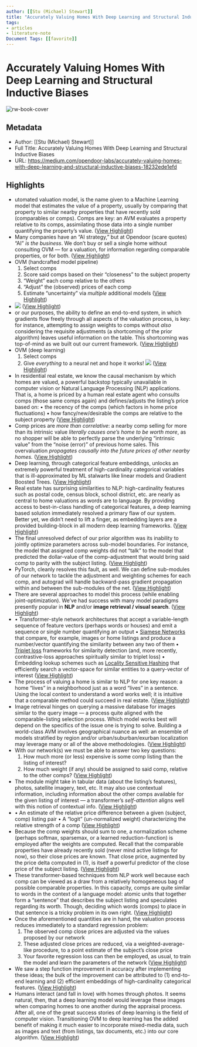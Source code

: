 ```yaml
---
author: [[Stu (Michael) Stewart]]
title: "Accurately Valuing Homes With Deep Learning and Structural Inductive Biases"
tags: 
- articles
- literature-note
Document Tags: [[favorite]]
---
```

# Accurately Valuing Homes With Deep Learning and Structural Inductive Biases

![rw-book-cover](https://miro.medium.com/v2/resize:fit:1200/1*G4oSJEEk7Y0xeG5Tkk283w.png)

## Metadata
- Author: [[Stu (Michael) Stewart]]
- Full Title: Accurately Valuing Homes With Deep Learning and Structural Inductive Biases
- URL: https://medium.com/opendoor-labs/accurately-valuing-homes-with-deep-learning-and-structural-inductive-biases-18232ede1efd

## Highlights
- utomated valuation model, is the name given to a Machine Learning model that estimates the value of a property, usually by comparing that property to similar nearby properties that have recently sold (comparables or comps). Comps are key: an AVM evaluates a property relative to its comps, assimilating those data into a single number quantifying the property’s value. ([View Highlight](https://read.readwise.io/read/01gwh2we0jekv6cp9r3wztcp6j))
- Many companies have an “AI strategy,” but at Opendoor (scare quotes) “AI” *is the business*. We don’t buy or sell a single home without consulting OVM — for a valuation, for information regarding comparable properties, or for both. ([View Highlight](https://read.readwise.io/read/01gwh2x6shqgtr90rdsd5gkzpv))
- OVM (handcrafted model pipeline)
  1. Select comps
  2. Score said comps based on their “closeness” to the subject property
  3. “Weight” each comp relative to the others
  4. “Adjust” the (observed) prices of each comp
  5. Estimate “uncertainty” via *multiple* additional models ([View Highlight](https://read.readwise.io/read/01gwh32xcfa8nh0j9186ksh4w8))
- ![](https://miro.medium.com/v2/resize:fit:700/1*glK4GZJRE08NzUdXyFdbFA.png) ([View Highlight](https://read.readwise.io/read/01gwh30xfgmabhf8qd4fp3rnzs))
- or our purposes, the ability to define an end-to-end system, in which gradients flow freely through all aspects of the valuation process, is key: for instance, attempting to assign weights to comps without *also* considering the requisite adjustments (a shortcoming of the prior algorithm) leaves useful information on the table. This shortcoming was top-of-mind as we built out our current framework. ([View Highlight](https://read.readwise.io/read/01gwh342dbr0p6w890x2r49x7x))
- OVM (deep learning)
  1. Select comps
  2. Give *everything* to a neural net and hope it works!
  ![](https://miro.medium.com/v2/resize:fit:700/1*Lb5sZzHbYx2Cy26ZHu_yZA.png) ([View Highlight](https://read.readwise.io/read/01gwh35cg79t80vqghv6q43vps))
- In residential real estate, we know the causal mechanism by which homes are valued, a powerful backstop typically unavailable in computer vision or Natural Language Processing (NLP) applications. That is, a home is priced by a human real estate agent who consults comps (those same comps again) and defines/adjusts the listing’s price based on:
  • the recency of the comps (which factors in home price fluctuations)
  • how fancy/new/desirable the comps are relative to the subject property ([View Highlight](https://read.readwise.io/read/01gwh38jfwm18qphf21nvgrjfy))
- Comp prices are *more than correlative*: a nearby comp selling for more than its intrinsic value *literally causes one’s home to be worth more*, as no shopper will be able to perfectly parse the underlying “intrinsic value” from the “noise (error)” of previous home sales. This overvaluation *propagates causally into the future prices of other nearby homes.* ([View Highlight](https://read.readwise.io/read/01gwh399gqb68ghhz866q0r4s4))
- Deep learning, through categorical feature embeddings, unlocks an extremely powerful treatment of high-cardinality categorical variables that is ill-approximated by ML stalwarts like linear models and Gradient Boosted Trees. ([View Highlight](https://read.readwise.io/read/01gwh3jwfdregdp9c4fzsbrppg))
- Real estate has surprising similarities to NLP: high-cardinality features such as postal code, census block, school district, etc. are nearly as central to home valuations as words are to language. By providing access to best-in-class handling of categorical features, a deep learning based solution immediately resolved a primary flaw of our system. Better yet, we didn’t need to lift a finger, as embedding layers are a provided building-block in all modern deep learning frameworks. ([View Highlight](https://read.readwise.io/read/01gwh3kdct4a5x3pzvgp4b3cxp))
- The final unresolved defect of our prior algorithm was its inability to jointly optimize parameters across sub-model boundaries. For instance, the model that assigned comp weights did not “talk” to the model that predicted the dollar-value of the comp-adjustment that would bring said comp to parity with the subject listing. ([View Highlight](https://read.readwise.io/read/01gwh3ktsgew81kcy1xpkg2k8n))
- PyTorch, cleanly resolves this fault, as well. We can define sub-modules of our network to tackle the adjustment and weighting schemes for each comp, and autograd will handle backward-pass gradient propagation within and between the sub-modules of the net. ([View Highlight](https://read.readwise.io/read/01gwh3mj8d92ttjtq4t9tdbtf7))
- There are several approaches to model this process (while enabling joint-optimization). We’ve had success with many model paradigms presently popular in **NLP** and/or **image retrieval / visual search**. ([View Highlight](https://read.readwise.io/read/01gwh3n4g1fb1437td6v3phvcc))
- • Transformer-style network architectures that accept a variable-length sequence of feature vectors (perhaps words or houses) and emit a sequence or single number quantifying an output
  • [Siamese Networks](https://en.wikipedia.org/wiki/Siamese_neural_network) that compare, for example, images or home listings and produce a number/vector quantifying the similarity between any two of them
  • [Triplet loss](https://en.wikipedia.org/wiki/Triplet_loss) frameworks for similarity detection (and, more recently, contrastive-loss approaches spiritually similar to triplet loss)
  • Embedding lookup schemes such as [Locality Sensitive Hashing](https://en.wikipedia.org/wiki/Locality-sensitive_hashing) that efficiently search a vector-space for similar entities to a query-vector of interest ([View Highlight](https://read.readwise.io/read/01gwh3nt0gqmcnh7wn8cj21ee7))
- The process of valuing a home is similar to NLP for one key reason: a home “lives” in a neighborhood just as a word “lives” in a sentence. Using the local context to understand a word works well; it is intuitive that a comparable method could succeed in real estate. ([View Highlight](https://read.readwise.io/read/01gwh3p5rbtyb5smdveewaf1cv))
- Image retrieval hinges on querying a massive database for images similar to the query image — a process quite aligned with the comparable-listing selection process.
  Which model works best will depend on the specifics of the issue one is trying to solve. Building a world-class AVM involves geographical nuance as well: an ensemble of models stratified by region and/or urban/suburban/exurban localization may leverage many or all of the above methodologies. ([View Highlight](https://read.readwise.io/read/01gwh3psv2f1emjs98ty7b954w))
- With our network(s) we must be able to answer two key questions:
  1. How much more (or less) expensive is some comp listing than the listing of interest?
  2. How much weight (if any) should be assigned to said comp, relative to the other comps? ([View Highlight](https://read.readwise.io/read/01gwh3q3m7p0kvdkdcyckkv7jv))
- The module might take in tabular data (about the listing’s features), photos, satellite imagery, text, etc. It may also use contextual information, including information about the other comps available for the given listing of interest — a transformer’s *self-attention* aligns well with this notion of contextual info. ([View Highlight](https://read.readwise.io/read/01gwh3r0bdxrqaxcyferde4bgh))
- • An estimate of the relative price difference between a given (subject, comp) listing pair
  • A “logit” (un-normalized weight) characterizing the relative strength of a comp ([View Highlight](https://read.readwise.io/read/01gwh3va19n5adpknrgvdwh1pd))
- Because the comp weights should sum to one, a normalization scheme (perhaps softmax, sparsemax, or a learned reduction-function) is employed after the weights are computed. Recall that the comparable properties have already recently sold (never mind active listings for now), so their close prices are known. That close price, augmented by the price delta computed in (1), is itself a powerful predictor of the close price of the subject listing. ([View Highlight](https://read.readwise.io/read/01gwh3w4d107pzbgewsc9z2w2f))
- These transformer-based techniques from NLP work well because each comp can be viewed as a draw from a relatively homogeneous bag of possible comparable properties. In this capacity, comps are quite similar to words in the context of a language model: atomic units that together form a “sentence” that describes the subject listing and speculates regarding its worth.
  Though, deciding which words (comps) to place in that sentence is a tricky problem in its own right. ([View Highlight](https://read.readwise.io/read/01gwh3wz26vf6y408829bphdb8))
- Once the aforementioned quantities are in hand, the valuation process reduces immediately to a standard regression problem:
  1. The observed comp close prices are adjusted via the values proposed by our network
  2. These adjusted close prices are reduced, via a weighted-average-like procedure, to a point estimate of the subject’s close price
  3. Your favorite regression loss can then be employed, as usual, to train the model and learn the parameters of the network ([View Highlight](https://read.readwise.io/read/01gwh3xjpd2ydtmaqgerng8610))
- We saw a step function improvement in accuracy after implementing these ideas; the bulk of the improvement can be attributed to (1) end-to-end learning and (2) efficient embeddings of high-cardinality categorical features. ([View Highlight](https://read.readwise.io/read/01gwh3yn46qszq8ade0vq58v8r))
- Humans interact (and fall in love) with homes through photos. It seems natural, then, that a deep learning model would leverage these images when comparing homes to one another during the appraisal process. After all, one of the great success stories of deep learning is the field of computer vision. Transitioning OVM to deep learning has the added benefit of making it much easier to incorporate mixed-media data, such as images and text (from listings, tax documents, etc.) into our core algorithm. ([View Highlight](https://read.readwise.io/read/01gwh3zjhqtsezcn11rskfmhs0))
